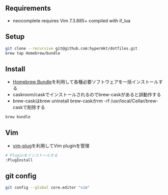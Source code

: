 ## Requirements
* neocomplete requires Vim 7.3.885+ compiled with if_lua

## Setup 
```sh
git clone --recursive git@github.com:hypermkt/dotfiles.git
brew tap Homebrew/bundle
```

## Install 
* [Homebrew Bundle](https://github.com/Homebrew/homebrew-bundle)を利用して各種必要ソフトウェアを一括インストールする
* caskroom/caskでインストールされるのでbrew-caskがあると誤動作する
* brew-caskはbrew uninstall brew-caskかrm -rf /usr/local/Cellar/brew-caskで削除する
```sh
brew bundle
```

## Vim
* [vim-plug](https://github.com/junegunn/vim-plug)を利用してVim pluginを管理

```sh
# Pluginをインストールする
:PlugInstall
```

## git config
```sh
git config --global core.editor "vim"
```
